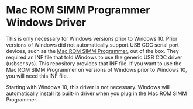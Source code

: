 # Mac ROM SIMM Programmer Windows Driver
This is only necessary for Windows versions prior to Windows 10. Prior versions of Windows did not automatically support USB CDC serial port devices, such as the [Mac ROM SIMM Programmer](https://github.com/dougg3/mac-rom-simm-programmer), out of the box. They required an INF file that told Windows to use the generic USB CDC driver (usbser.sys). This repository provides that INF file. If you want to use the Mac ROM SIMM Programmer on versions of Windows prior to Windows 10, you will need this INF file.

Starting with Windows 10, this driver is not necessary. Windows will automatically install its built-in driver when you plug in the Mac ROM SIMM Programmer.
